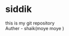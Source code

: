 # siddik
this is my git repository
<br>
Auther - shaik(moye moye )
<!--'clone' to transfer the file 
'ls' to get no of files in the repository
after modifying the file 2 processes should be done 1st is  add and then commit it 
"untracked file" new files that git doesnt track

"staged" is when the file is ready to be comitted 
-->

<!--"add" command adds new or changed files in your working directory to the git staging area  "git add <-file name->"-->
